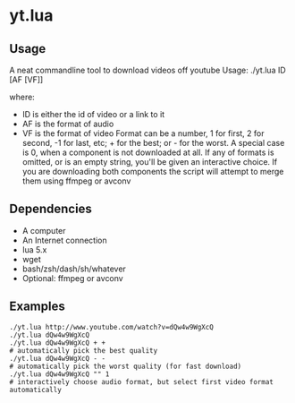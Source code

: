 yt.lua
======

Usage
-----

A neat commandline tool to download videos off youtube
Usage: ./yt.lua ID [AF [VF]]

where:
* ID is either the id of video or a link to it
* AF is the format of audio
* VF is the format of video
Format can be a number, 1 for first, 2 for second, -1 for last, etc; + for the best; or - for the worst. A special case is 0, when a component is not downloaded at all.
If any of formats is omitted, or is an empty string, you'll be given an interactive choice.
If you are downloading both components the script will attempt to merge them using ffmpeg or avconv

Dependencies
------------

* A computer
* An Internet connection
* lua 5.x
* wget
* bash/zsh/dash/sh/whatever
* Optional: ffmpeg or avconv

Examples
--------

    ./yt.lua http://www.youtube.com/watch?v=dQw4w9WgXcQ
	./yt.lua dQw4w9WgXcQ
	./yt.lua dQw4w9WgXcQ + +
	# automatically pick the best quality
	./yt.lua dQw4w9WgXcQ - -
	# automatically pick the worst quality (for fast download)
	./yt.lua dQw4w9WgXcQ "" 1
	# interactively choose audio format, but select first video format automatically

